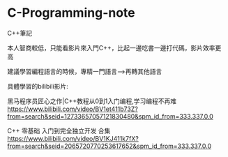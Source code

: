 # C-Programming-note
C++筆記

本人智商較低，只能看影片來入門C++，比起一邊吃書一邊打代碼，影片效率更高

建議學習編程語言的時候，專精一門語言-->再轉其他語言

具體學習的bilibili影片:

黑马程序员匠心之作|C++教程从0到1入门编程,学习编程不再难
https://www.bilibili.com/video/BV1et411b73Z?from=search&seid=12733657057121830480&spm_id_from=333.337.0.0


C++ 零基础 入门到完全独立开发 合集 
https://www.bilibili.com/video/BV1KJ411k7fX?from=search&seid=2065720770253617652&spm_id_from=333.337.0.0
